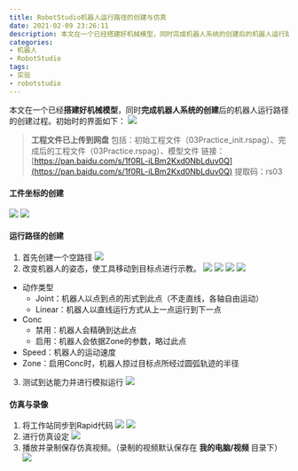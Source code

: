 ```yaml
---
title: RobotStudio机器人运行路径的创建与仿真
date: 2021-02-09 23:26:11
description: 本文在一个已经搭建好机械模型，同时完成机器人系统的创建后的机器人运行路径的创建过程。工程文件已上传到网盘，包括：初始工程文件（03Practice_init.rspag）、完成后的工程文件（03Practice.rspag）、模型文件。
categories:
- 机器人
- RobotStudio
tags:
- 实验
- robotstudio
---
```


本文在一个已经**搭建好机械模型**，同时**完成机器人系统的创建**后的机器人运行路径的创建过程。初始时的界面如下：
![](https://img-blog.csdnimg.cn/20210209222732393.png?x-oss-process=image/watermark,type_ZmFuZ3poZW5naGVpdGk,shadow_10,text_aHR0cHM6Ly9ibG9nLmNzZG4ubmV0L3dlaXhpbl80NDU0MzQ2Mw==,size_16,color_FFFFFF,t_70)

>**工程文件已上传到网盘**
>包括：初始工程文件（03Practice_init.rspag）、完成后的工程文件（03Practice.rspag）、模型文件
>链接：[https://pan.baidu.com/s/1f0RL-iLBm2Kxd0NbLduv0Q](https://pan.baidu.com/s/1f0RL-iLBm2Kxd0NbLduv0Q) 
>提取码：rs03

#### 工件坐标的创建
![](https://img-blog.csdnimg.cn/2021020922332540.png?x-oss-process=image/watermark,type_ZmFuZ3poZW5naGVpdGk,shadow_10,text_aHR0cHM6Ly9ibG9nLmNzZG4ubmV0L3dlaXhpbl80NDU0MzQ2Mw==,size_16,color_FFFFFF,t_70)
![](https://img-blog.csdnimg.cn/20210209223802723.png?x-oss-process=image/watermark,type_ZmFuZ3poZW5naGVpdGk,shadow_10,text_aHR0cHM6Ly9ibG9nLmNzZG4ubmV0L3dlaXhpbl80NDU0MzQ2Mw==,size_16,color_FFFFFF,t_70)

#### 运行路径的创建
1. 首先创建一个空路径
![](https://img-blog.csdnimg.cn/20210209224044219.png?x-oss-process=image/watermark,type_ZmFuZ3poZW5naGVpdGk,shadow_10,text_aHR0cHM6Ly9ibG9nLmNzZG4ubmV0L3dlaXhpbl80NDU0MzQ2Mw==,size_16,color_FFFFFF,t_70)
2. 改变机器人的姿态，使工具移动到目标点进行示教。
![](https://img-blog.csdnimg.cn/20210209224624729.png?x-oss-process=image/watermark,type_ZmFuZ3poZW5naGVpdGk,shadow_10,text_aHR0cHM6Ly9ibG9nLmNzZG4ubmV0L3dlaXhpbl80NDU0MzQ2Mw==,size_16,color_FFFFFF,t_70)
![](https://img-blog.csdnimg.cn/20210209224837363.png?x-oss-process=image/watermark,type_ZmFuZ3poZW5naGVpdGk,shadow_10,text_aHR0cHM6Ly9ibG9nLmNzZG4ubmV0L3dlaXhpbl80NDU0MzQ2Mw==,size_16,color_FFFFFF,t_70)
![](https://img-blog.csdnimg.cn/20210209225455767.png?x-oss-process=image/watermark,type_ZmFuZ3poZW5naGVpdGk,shadow_10,text_aHR0cHM6Ly9ibG9nLmNzZG4ubmV0L3dlaXhpbl80NDU0MzQ2Mw==,size_16,color_FFFFFF,t_70)
![](https://img-blog.csdnimg.cn/20210209225734881.png?x-oss-process=image/watermark,type_ZmFuZ3poZW5naGVpdGk,shadow_10,text_aHR0cHM6Ly9ibG9nLmNzZG4ubmV0L3dlaXhpbl80NDU0MzQ2Mw==,size_16,color_FFFFFF,t_70)
- 动作类型
	- Joint：机器人以点到点的形式到此点（不走直线，各轴自由运动）
	- Linear：机器人以直线运行方式从上一点运行到下一点
- Conc
	- 禁用：机器人会精确到达此点
	- 启用：机器人会依据Zone的参数，略过此点
- Speed：机器人的运动速度
- Zone：启用Conc时，机器人掠过目标点所经过圆弧轨迹的半径
3. 测试到达能力并进行模拟运行
![](https://img-blog.csdnimg.cn/20210209230801863.png?x-oss-process=image/watermark,type_ZmFuZ3poZW5naGVpdGk,shadow_10,text_aHR0cHM6Ly9ibG9nLmNzZG4ubmV0L3dlaXhpbl80NDU0MzQ2Mw==,size_16,color_FFFFFF,t_70)
#### 仿真与录像
1. 将工作站同步到Rapid代码
![](https://img-blog.csdnimg.cn/20210209231033919.png?x-oss-process=image/watermark,type_ZmFuZ3poZW5naGVpdGk,shadow_10,text_aHR0cHM6Ly9ibG9nLmNzZG4ubmV0L3dlaXhpbl80NDU0MzQ2Mw==,size_16,color_FFFFFF,t_70)
![](https://img-blog.csdnimg.cn/20210209231123433.png?x-oss-process=image/watermark,type_ZmFuZ3poZW5naGVpdGk,shadow_10,text_aHR0cHM6Ly9ibG9nLmNzZG4ubmV0L3dlaXhpbl80NDU0MzQ2Mw==,size_16,color_FFFFFF,t_70)
2. 进行仿真设定
![](https://img-blog.csdnimg.cn/20210209231433940.png?x-oss-process=image/watermark,type_ZmFuZ3poZW5naGVpdGk,shadow_10,text_aHR0cHM6Ly9ibG9nLmNzZG4ubmV0L3dlaXhpbl80NDU0MzQ2Mw==,size_16,color_FFFFFF,t_70)
3. 播放并录制保存仿真视频。（录制的视频默认保存在 **我的电脑/视频** 目录下）
![](https://img-blog.csdnimg.cn/20210209231800534.png?x-oss-process=image/watermark,type_ZmFuZ3poZW5naGVpdGk,shadow_10,text_aHR0cHM6Ly9ibG9nLmNzZG4ubmV0L3dlaXhpbl80NDU0MzQ2Mw==,size_16,color_FFFFFF,t_70)